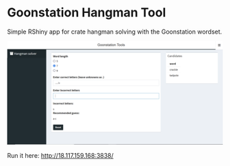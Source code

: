 # Goonstation Hangman Tool
Simple RShiny app for crate hangman solving with the Goonstation wordset.

![alt text](https://github.com/E-Y-M/GoonstationTools/blob/master/Preview_Image.png)

Run it here: http://18.117.159.168:3838/
